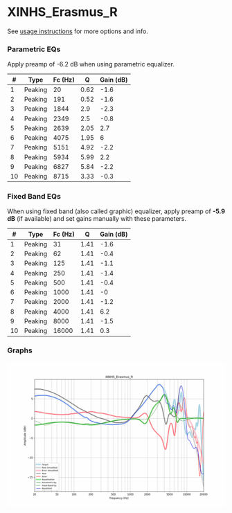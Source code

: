 # XINHS_Erasmus_R
See [usage instructions](https://github.com/jaakkopasanen/AutoEq#usage) for more options and info.

### Parametric EQs
Apply preamp of -6.2 dB when using parametric equalizer.

|   # | Type    |   Fc (Hz) |    Q |   Gain (dB) |
|-----|---------|-----------|------|-------------|
|   1 | Peaking |        20 | 0.62 |        -1.6 |
|   2 | Peaking |       191 | 0.52 |        -1.6 |
|   3 | Peaking |      1844 | 2.9  |        -2.3 |
|   4 | Peaking |      2349 | 2.5  |        -0.8 |
|   5 | Peaking |      2639 | 2.05 |         2.7 |
|   6 | Peaking |      4075 | 1.95 |         6   |
|   7 | Peaking |      5151 | 4.92 |        -2.2 |
|   8 | Peaking |      5934 | 5.99 |         2.2 |
|   9 | Peaking |      6827 | 5.84 |        -2.2 |
|  10 | Peaking |      8715 | 3.33 |        -0.3 |

### Fixed Band EQs
When using fixed band (also called graphic) equalizer, apply preamp of **-5.9 dB** (if available) and set gains manually with these parameters.

|   # | Type    |   Fc (Hz) |    Q |   Gain (dB) |
|-----|---------|-----------|------|-------------|
|   1 | Peaking |        31 | 1.41 |        -1.6 |
|   2 | Peaking |        62 | 1.41 |        -0.4 |
|   3 | Peaking |       125 | 1.41 |        -1.1 |
|   4 | Peaking |       250 | 1.41 |        -1.4 |
|   5 | Peaking |       500 | 1.41 |        -0.4 |
|   6 | Peaking |      1000 | 1.41 |        -0   |
|   7 | Peaking |      2000 | 1.41 |        -1.2 |
|   8 | Peaking |      4000 | 1.41 |         6.2 |
|   9 | Peaking |      8000 | 1.41 |        -1.5 |
|  10 | Peaking |     16000 | 1.41 |         0.3 |

### Graphs
![](./XINHS_Erasmus_R.png)
